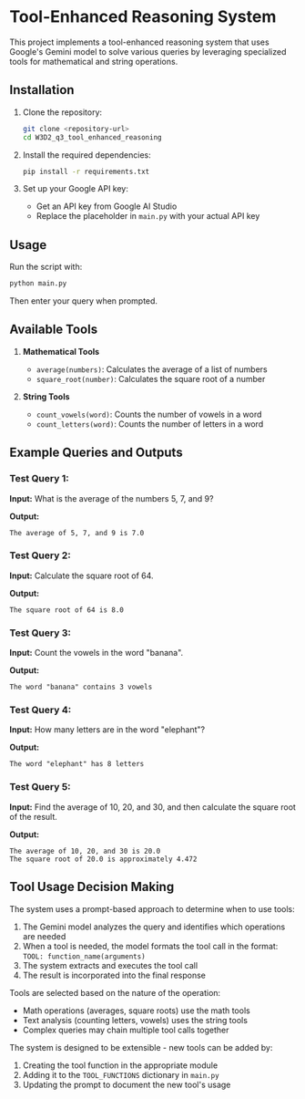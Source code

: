 # Tool-Enhanced Reasoning System

This project implements a tool-enhanced reasoning system that uses Google's Gemini model to solve various queries by leveraging specialized tools for mathematical and string operations.

## Installation

1. Clone the repository:

   ```bash
   git clone <repository-url>
   cd W3D2_q3_tool_enhanced_reasoning
   ```

2. Install the required dependencies:

   ```bash
   pip install -r requirements.txt
   ```

3. Set up your Google API key:
   - Get an API key from Google AI Studio
   - Replace the placeholder in `main.py` with your actual API key

## Usage

Run the script with:

```bash
python main.py
```

Then enter your query when prompted.

## Available Tools

1. **Mathematical Tools**

   - `average(numbers)`: Calculates the average of a list of numbers
   - `square_root(number)`: Calculates the square root of a number

2. **String Tools**
   - `count_vowels(word)`: Counts the number of vowels in a word
   - `count_letters(word)`: Counts the number of letters in a word

## Example Queries and Outputs

### Test Query 1:

**Input:** What is the average of the numbers 5, 7, and 9?

**Output:**

```
The average of 5, 7, and 9 is 7.0
```

### Test Query 2:

**Input:** Calculate the square root of 64.

**Output:**

```
The square root of 64 is 8.0
```

### Test Query 3:

**Input:** Count the vowels in the word "banana".

**Output:**

```
The word "banana" contains 3 vowels
```

### Test Query 4:

**Input:** How many letters are in the word "elephant"?

**Output:**

```
The word "elephant" has 8 letters
```

### Test Query 5:

**Input:** Find the average of 10, 20, and 30, and then calculate the square root of the result.

**Output:**

```
The average of 10, 20, and 30 is 20.0
The square root of 20.0 is approximately 4.472
```

## Tool Usage Decision Making

The system uses a prompt-based approach to determine when to use tools:

1. The Gemini model analyzes the query and identifies which operations are needed
2. When a tool is needed, the model formats the tool call in the format: `TOOL: function_name(arguments)`
3. The system extracts and executes the tool call
4. The result is incorporated into the final response

Tools are selected based on the nature of the operation:

- Math operations (averages, square roots) use the math tools
- Text analysis (counting letters, vowels) uses the string tools
- Complex queries may chain multiple tool calls together

The system is designed to be extensible - new tools can be added by:

1. Creating the tool function in the appropriate module
2. Adding it to the `TOOL_FUNCTIONS` dictionary in `main.py`
3. Updating the prompt to document the new tool's usage
